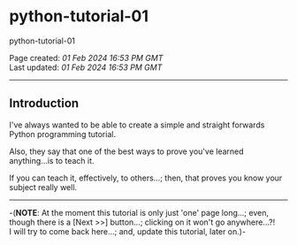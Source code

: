 # python-tutorial-01
python-tutorial-01

Page created: *01 Feb 2024 16:53 PM GMT*  
Last updated: *01 Feb 2024 16:53 PM GMT*  

-----

## Introduction

I've always wanted to be able to create a simple and straight forwards Python programming tutorial.

Also, they say that one of the best ways to prove you've learned anything...is to teach it.

If you can teach it, effectively, to others...; then, that proves you know your subject really well.  

-----

-(**NOTE**: At the moment this tutorial is only just 'one' page long...; even, though there is a [Next >>] button...; clicking on it won't go anywhere...?!   
I will try to come back here...; and, update this tutorial, later on.)-
